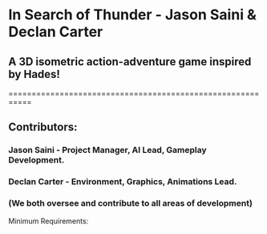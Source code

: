 # In Search of Thunder - Jason Saini & Declan Carter
## A 3D isometric action-adventure game inspired by Hades!
===========================================================
## Contributors:
### Jason Saini -  Project Manager, AI Lead, Gameplay Development. 
### Declan Carter - Environment, Graphics, Animations Lead.
### (We both oversee and contribute to all areas of development)


Minimum Requirements:

